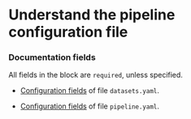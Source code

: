 # Understand the pipeline configuration file

### Documentation fields

All fields in the block are `required`, unless specified.

* [Configuration fields](./dataset_fields.md) of file `datasets.yaml`.

* [Configuration fields](./pipeline_fields.md) of file `pipeline.yaml`.
